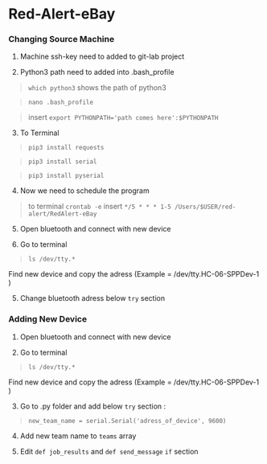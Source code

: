# Red-Alert-eBay


### Changing Source Machine




1) Machine ssh-key need to added to git-lab project

2) Python3 path need to added into .bash_profile

>   `which python3` shows the path of python3

>   `nano .bash_profile`

>   insert `export PYTHONPATH='path comes here':$PYTHONPATH`

3) To Terminal

>    `pip3 install requests`
    
>    `pip3 install serial`
    
>    `pip3 install pyserial`

4) Now we need to schedule the program
    
>    to terminal `crontab -e` 
>    insert `*/5 * * * 1-5 /Users/$USER/red-alert/RedAlert-eBay`

5) Open bluetooth and connect with new device

6) Go to terminal

>    `ls /dev/tty.*`

Find new device and copy the adress (Example = /dev/tty.HC-06-SPPDev-1 )

5) Change bluetooth adress below `try` section


### Adding New Device

1) Open bluetooth and connect with new device

2) Go to terminal

>    `ls /dev/tty.*`

Find new device and copy the adress (Example = /dev/tty.HC-06-SPPDev-1 )

3) Go to .py folder and add below `try` section :

>    `new_team_name = serial.Serial('adress_of_device', 9600)`    

4) Add new team name to `teams` array 

5) Edit `def job_results` and `def send_message` `if` section



   